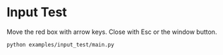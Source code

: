 # Input Test

Move the red box with arrow keys. Close with Esc or the window button.

```bash
python examples/input_test/main.py
```
